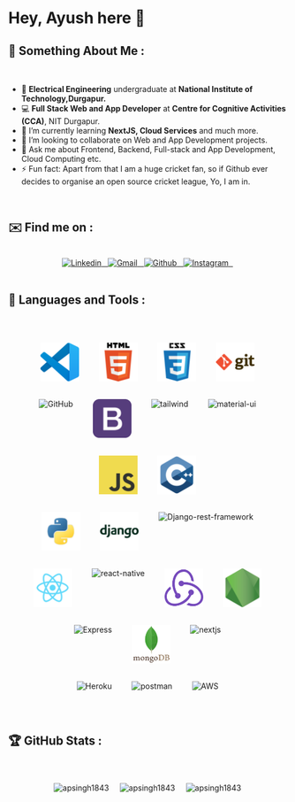# Hey, Ayush here 👋

## 👻 Something About Me :

<br />

- 🏫 **Electrical Engineering** undergraduate at **National Institute of Technology,Durgapur.** <br>
- 💻 **Full Stack Web and App Developer** at **Centre for Cognitive Activities (CCA)**, NIT Durgapur.<br>
- 🌱 I’m currently learning **NextJS, Cloud Services** and much more.
- 👯 I’m looking to collaborate on Web and App Development projects.
- 💬 Ask me about Frontend, Backend, Full-stack and App Development, Cloud Computing etc.
- ⚡ Fun fact: Apart from that I am a huge cricket fan, so if Github ever decides to organise an open source cricket league, Yo, I am in.

<br />

## ✉️ Find me on :

<br />

<div align="center">

<a href="https://www.linkedin.com/in/apsingh1843/">
    <img alt="Linkedin" width="60px" src="https://cdn-icons-png.flaticon.com/512/174/174857.png" />&nbsp;&nbsp;
</a>

<a href="mailto:apsingh1843@gmail.com">
    <img alt="Gmail" src="https://cdn.jsdelivr.net/npm/simple-icons@v3/icons/gmail.svg" width="60">&nbsp;&nbsp;
</a>

<a href="https://github.com/apsingh1843">
    <img alt="Github" width="60px" src="https://upload.wikimedia.org/wikipedia/commons/9/91/Octicons-mark-github.svg" />&nbsp;&nbsp;
</a>

<a href="https://www.instagram.com/aayushpratapp/">
    <img alt="Instagram" width="60px" src="https://upload.wikimedia.org/wikipedia/commons/thumb/e/e7/Instagram_logo_2016.svg/768px-Instagram_logo_2016.svg.png" />&nbsp;&nbsp;
</a>
  
</div>

<br />

## 🧰 Languages and Tools :

<br />

<p align="center">
  
<img alt="Visual Studio Code" width="70px" src="https://raw.githubusercontent.com/github/explore/80688e429a7d4ef2fca1e82350fe8e3517d3494d/topics/visual-studio-code/visual-studio-code.png" style="vertical-align:top; margin:16px" />
  
  <img alt="HTML5" width="70px" src="https://raw.githubusercontent.com/github/explore/80688e429a7d4ef2fca1e82350fe8e3517d3494d/topics/html/html.png" style="vertical-align:top; margin:16px" />
    
  <img alt="CSS3" width="70px" src="https://raw.githubusercontent.com/github/explore/80688e429a7d4ef2fca1e82350fe8e3517d3494d/topics/css/css.png" style="vertical-align:top; margin:16px" />
    
  <img alt="Git" width="70px" src="https://raw.githubusercontent.com/github/explore/80688e429a7d4ef2fca1e82350fe8e3517d3494d/topics/git/git.png" style="vertical-align:top; margin:16px" />
    
  <img alt="GitHub" width="70px" src="https://upload.wikimedia.org/wikipedia/commons/9/91/Octicons-mark-github.svg" style="vertical-align:top; margin:16px" />
    
  <img alt="bootstrap" width="70px" src="https://raw.githubusercontent.com/github/explore/80688e429a7d4ef2fca1e82350fe8e3517d3494d/topics/bootstrap/bootstrap.png" style="vertical-align:top; margin:16px" />
    
  <img alt="tailwind" width="70px" src="https://upload.wikimedia.org/wikipedia/commons/d/d5/Tailwind_CSS_Logo.svg" style="vertical-align:top; margin:16px" />
    
  <img alt="material-ui" width="70px" src="https://camo.githubusercontent.com/306dedb9426f1d93a981d305a0a18164932ece8dca4d5fd820b1d3c36625b218/68747470733a2f2f6d75692e636f6d2f7374617469632f6c6f676f2e737667" style="vertical-align:top; margin:16px" />
    
  <img alt="JavaScript" width="70px" src="https://raw.githubusercontent.com/github/explore/80688e429a7d4ef2fca1e82350fe8e3517d3494d/topics/javascript/javascript.png" style="vertical-align:top; margin:16px" />
    
  <img alt="C++" width="70px" src="https://raw.githubusercontent.com/github/explore/80688e429a7d4ef2fca1e82350fe8e3517d3494d/topics/cpp/cpp.png" style="vertical-align:top; margin:16px" />
    
  <br />
  
  <img alt="Python" width="70px" src="https://raw.githubusercontent.com/github/explore/80688e429a7d4ef2fca1e82350fe8e3517d3494d/topics/python/python.png" style="vertical-align:top; margin:16px" />
    
  <img alt="Django"  width="70px" src="https://raw.githubusercontent.com/github/explore/7456fdff59816d37ef383a6c8f32a26ff7332db2/topics/django/django.png" style="vertical-align:top; margin:16px" />
    
  <img alt="Django-rest-framework"  width="70px" src="https://img.stackshare.io/service/1630/New_Project__67_.png" style="vertical-align:top; margin:16px" />
    
  <img alt="React" width="70px" src="https://raw.githubusercontent.com/github/explore/80688e429a7d4ef2fca1e82350fe8e3517d3494d/topics/react/react.png" style="vertical-align:top; margin:16px" />
    
   <img alt="react-native" width="70px" src="https://encrypted-tbn0.gstatic.com/images?q=tbn:ANd9GcS6-3ZDkSJr35I4fYmQThEcy_Na1B-YM9vNZJmdspa8UjubBTd5O429wHTJKl1dhpoL0Ak&usqp=CAU" style="vertical-align:top; margin:16px"  />
    
  <img src="https://raw.githubusercontent.com/devicons/devicon/master/icons/redux/redux-original.svg" alt="redux" width="70px" style="vertical-align:top; margin:16px" />
    
  <img alt="Node.js" width="70px" src="https://raw.githubusercontent.com/github/explore/80688e429a7d4ef2fca1e82350fe8e3517d3494d/topics/nodejs/nodejs.png" style="vertical-align:top; margin:16px" />
    
  <img alt="Express" width="70px" src="https://upload.wikimedia.org/wikipedia/en/thumb/7/7e/Express_Clothing_Logo.SVG/1280px-Express_Clothing_Logo.SVG.png" style="vertical-align:top; margin:16px" />
    
   <img src="https://raw.githubusercontent.com/devicons/devicon/master/icons/mongodb/mongodb-original-wordmark.svg" alt="mongodb" width="70px" style="vertical-align:top; margin:16px"/> 
    
  <img src="https://cdn.worldvectorlogo.com/logos/nextjs-3.svg" alt="nextjs" width="70px" style="vertical-align:top; margin:16px"/> 
    
  <br />
    
  <img alt="Heroku"  width="70px" src="https://res.cloudinary.com/crunchbase-production/image/upload/c_lpad,f_auto,q_auto:eco,dpr_1/v1491420676/cenlvst0fgs8ejx12n8u.png" style="vertical-align:top; margin:16px" />
    
   <img src="https://www.vectorlogo.zone/logos/getpostman/getpostman-icon.svg" alt="postman" width="70px" style="vertical-align:top; margin:16px"/> 
  
  <img alt="AWS" width="70px" src="https://pbs.twimg.com/profile_images/1473756532827246593/KRgw2UkV_400x400.jpg" style="vertical-align:top; margin:16px" />

</p>
  
<br />

## 🏆 GitHub Stats :

<br />

<p align="center"> 
  <img src="https://github-readme-stats.vercel.app/api?username=apsingh1843&show_icons=true&theme=radical&hide_border=true" alt="apsingh1843" style="vertical-align:top; margin:8px; width:45%;" />
  
   <img src="https://github-readme-streak-stats.herokuapp.com?user=apsingh1843&theme=radical&hide_border=true" alt="apsingh1843" style="vertical-align:top; margin:8px; width:45%;" />
  
  <img src="https://github-readme-stats.vercel.app/api/top-langs/?username=apsingh1843&theme=radical&layout=compact&hide_border=true" alt="apsingh1843" style="vertical-align:top; margin:8px" />
</p>
